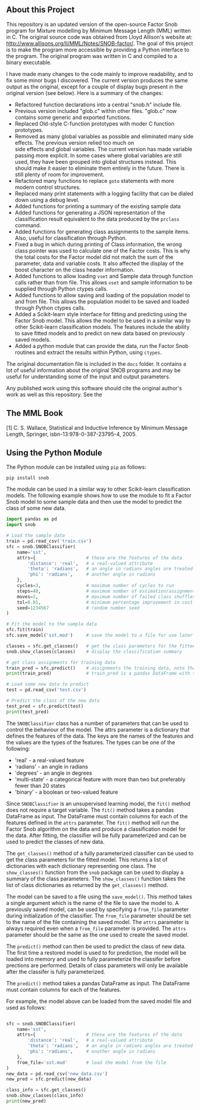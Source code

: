 
About this Project
------------------
This repository is an updated version of the open-source Factor Snob program for Mixture modelling by Minimum Message
Length (MML) written in C.  The original source code was obtained from Lloyd Allison's website at:
http://www.allisons.org/ll/MML/Notes/SNOB-factor/. The goal of this project is to make the program more accessible by 
providing a Python interface to the program. The original program was written in C and compiled to a binary executable.

I have made many changes to the code mainly to improve readability, and to fix some minor bugs I discovered. The current
version produces the same output as the original, except for a couple of display bugs present in the
original version (see below). Here is a summary of the changes:  

* Refactored function declarations into a central "snob.h" include file.
* Previous version included "glob.c" within other files. "glob.c" now contains some generic and exported functions.
* Replaced Old-style C-function prototypes with moder C function prototypes.
* Removed as many global variables as possible and eliminated many side effects. The previous version relied too much on  
  side effects and global variables. The current version has made variable passing more explicit. In some cases where 
  global variables are still used, they have been grouped into global structures instead. This should make it easier to
  eliminate them entirely in the future. There is still plenty of room for improvement.
* Refactored many functions to replace `goto` statements with more modern control structures.
* Replaced many print statements with a logging facility that can be dialed down using a debug level.
* Added functions for printing a summary of the existing sample data
* Added functions for generating a JSON representation of the classification result equivalent to the data produced by 
  the `prclass` command.
* Added functions for generating class assignments to the sample items. Also, useful for classification through Python.
* Fixed a bug in which during printing of Class information, the wrong class pointer was used to calculate one of the
  Factor costs. This is why the total costs for the Factor model did not match the sum of the parameter, data and 
  variable costs. It also affected the display of the boost character on the class header information.
* Added functions to allow loading `vset` and Sample data through function calls rather than from file. This allows 
  `vset` and sample information to be supplied through Python ctypes calls. 
* Added functions to allow saving and loading of the population model to and from file. This allows the population model
  to be saved and loaded through Python ctypes calls.
* Added a Scikit-learn style interface for fitting and predicting using the Factor Snob model. This allows the model to
  be used in a similar way to other Scikit-learn classification models. The features include the ability to save fitted
  models and to predict on new data based on previously saved models.
* Added a python module that can provide the data, run the Factor Snob routines and extract the results within Python, 
  using `ctypes`.

The original documentation file is included in the `docs` folder. It contains a lot of useful information about the 
original SNOB programs and may be useful for understanding some of the input and output parameters.

Any published work using this software should cite the original author's work as well as this repository. See the

The MML Book
------------
[1] C. S. Wallace,
    Statistical and Inductive Inference by Minimum Message Length,
    Springer, isbn-13:978-0-387-23795-4, 2005.

Using the Python Module
-----------------------

The Python module can be installed using `pip` as follows:

    pip install snob

The module can be used in a similar way to other Scikit-learn classification models. The following example shows how to
use the module to fit a Factor Snob model to some sample data and then use the model to predict the class of some new
data.

```python
import pandas as pd
import snob

# Load the sample data
train = pd.read_csv('train.csv')  
sfc = snob.SNOBClassifier(
    name='sst',
    attrs={                   # these are the features of the data
        'distance': 'real',   # a real-valued attribute
        'theta': 'radians',   # an angle in radians angles are treated specially
        'phi': 'radians',     # another angle in radians 
    },
    cycles=3,                 # maximum number of cycles to run
    steps=40,                 # maximum number of estimation/assignment steps to run
    moves=2,                  # maximum number of failed class shuffles before giving up each cycle
    tol=0.01,                 # minimum percentage improvement in cost to indicate convergence
    seed=1234567              # random number seed
)

# Fit the model to the sample data
sfc.fit(train)
sfc.save_model('sst.mod')     # save the model to a file for use later

classes = sfc.get_classes()   # get the class parameters for the fitted model
snob.show_classes(classes)    # display the classification summary

# get class assignments for training data
train_pred = sfc.predict()    # assignments the training data, note that predict is called without arguments
print(train_pred)             # train_pred is a pandas DataFrame with the class assignments

# Load some new data to predict
test = pd.read_csv('test.csv')

# Predict the class of the new data
test_pred = sfc.predict(test)
print(test_pred)

```

The `SNOBClassifier` class has a number of parameters that can be used to control the behaviour of the model. The
attrs parameter is a dictionary that defines the features of the data. The keys are the names of the features and the
values are the types of the features. The types can be one of the following:

* 'real' - a real-valued feature
* 'radians' - an angle in radians
* 'degrees' - an angle in degrees
* 'multi-state' - a categorical feature with more than two but preferably fewer than 20 states
* 'binary' - a boolean or two-valued feature

Since `SNOBClassifier` is an unsupervised learning model, the `fit()` method does not require a target variable. The
`fit()` method takes a pandas DataFrame as input. The DataFrame must contain columns for each of the features defined in
the `attrs` parameter. The `fit()` method will run the Factor Snob algorithm on the data and produce a classification 
model for the data.  After fitting, the classifier will be fully parameterized and can be used to predict the classes of
new data. 

The `get_classes()` method of a fully parameterized classifier can be used to get the class parameters for the fitted
model. This returns a list of dictionaries with each dictionary representing one class. The `show_classes()` function from
the `snob` package can be used to display a summary of the class parameters. The `show_classes()` function takes the list
of class dictionaries as returned by the `get_classes()` method.

The model can be saved to a file using the `save_model()`. This method takes a single argument which is the name of the
file to save the model to. A previously saved model, can be used by specifying a `from_file` parameter during
initialization of the classifier. The `from_file` parameter should be set to the name of the file containing the saved
model. The `attrs` parameter is always required even when a `from_file` parameter is provided. The `attrs` parameter
should be the same as the one used to create the saved model.

The `predict()` method can then be used to predict the class of new data. The first time a restored model is used to 
for prediction, the model will be loaded into memory and used to fully parameterize the classifer before prections
are performed. Details of class parameters will only be available after the classifer is fully parameterized. 

The `predict()` method takes a pandas DataFrame as input. The DataFrame must contain columns for each of the features.

For example, the model above can be loaded from the saved model file and used as follows:

```python

sfc = snob.SNOBClassifier(
    name='sst',
    attrs={                   # these are the features of the data
        'distance': 'real',   # a real-valued attribute
        'theta': 'radians',   # an angle in radians angles are treated specially
        'phi': 'radians',     # another angle in radians 
    },
    from_file='sst.mod'       # load the model from the file
)
new_data = pd.read_csv('new_data.csv')
new_pred = sfc.predict(new_data)

class_info = sfc.get_classes()
snob.show_classes(class_info)
print(new_pred)

```


